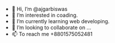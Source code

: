 - 👋 Hi, I’m @ajgarbiswas
- 👀 I’m interested in coading.
- 🌱 I’m currently learning web developing.
- 💞️ I’m looking to collaborate on ...
- 📫 To reach me +8801575052481

<!---
ajgarbiswas/ajgarbiswas is a ✨ special ✨ repository because its `README.md` (this file) appears on your GitHub profile.
You can click the Preview link to take a look at your changes.
--->
